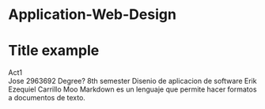 # Application-Web-Design

<h1>Title example</h1>
Act1<br>
Jose
2963692
Degree?
8th semester
Disenio de aplicacion de software 
Erik Ezequiel Carrillo Moo
Markdown es un lenguaje que permite hacer formatos a documentos de texto.
